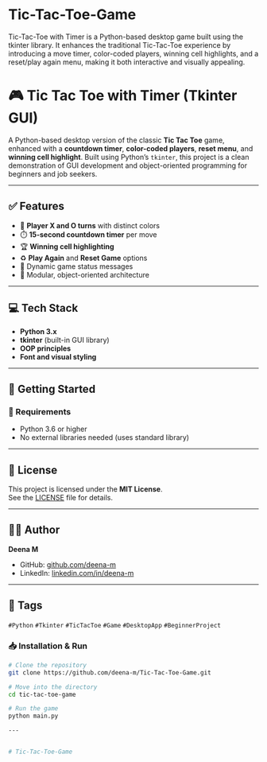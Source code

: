 # Tic-Tac-Toe-Game
Tic-Tac-Toe with Timer is a Python-based desktop game built using the tkinter library. It enhances the traditional Tic-Tac-Toe experience by introducing a move timer, color-coded players, winning cell highlights, and a reset/play again menu, making it both interactive and visually appealing.

# 🎮 Tic Tac Toe with Timer (Tkinter GUI)

A Python-based desktop version of the classic **Tic Tac Toe** game, enhanced with a **countdown timer**, **color-coded players**, **reset menu**, and **winning cell highlight**. Built using Python’s `tkinter`, this project is a clean demonstration of GUI development and object-oriented programming for beginners and job seekers.

---

## ✅ Features

- 🔴 **Player X and O turns** with distinct colors
- ⏱️ **15-second countdown timer** per move
- 🏆 **Winning cell highlighting**
- ♻️ **Play Again** and **Reset Game** options
- 💬 Dynamic game status messages
- 🧠 Modular, object-oriented architecture

---

## 💻 Tech Stack

- **Python 3.x**
- **tkinter** (built-in GUI library)
- **OOP principles**
- **Font and visual styling**

---

## 🚀 Getting Started

### 🔧 Requirements

- Python 3.6 or higher
- No external libraries needed (uses standard library)
---

## 📝 License

This project is licensed under the **MIT License**.  
See the [LICENSE](LICENSE) file for details.

---

## 🙋‍♂️ Author

**Deena M**  
- GitHub: [github.com/deena-m](https://github.com/deena-m)  
- LinkedIn: [linkedin.com/in/deena-m](https://linkedin.com/in/deena-m)

---

## 📌 Tags

`#Python` `#Tkinter` `#TicTacToe` `#Game` `#DesktopApp` `#BeginnerProject`


### 📥 Installation & Run

```bash
# Clone the repository
git clone https://github.com/deena-m/Tic-Tac-Toe-Game.git

# Move into the directory
cd tic-tac-toe-game

# Run the game
python main.py

---


# Tic-Tac-Toe-Game

